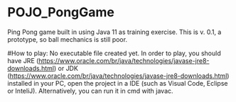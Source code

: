 # POJO_PongGame
Ping Pong game built in using Java 11 as training exercise. This is v. 0.1, a prototype, so ball mechanics is still poor. 

#How to play:
No executable file created yet. In order to play, you should have JRE (https://www.oracle.com/br/java/technologies/javase-jre8-downloads.html) or JDK (https://www.oracle.com/br/java/technologies/javase-jre8-downloads.html) installed in your PC, open the project in a IDE (such as Visual Code, Eclipse or InteliJ).
Alternatively, you can run it in cmd with javac.

